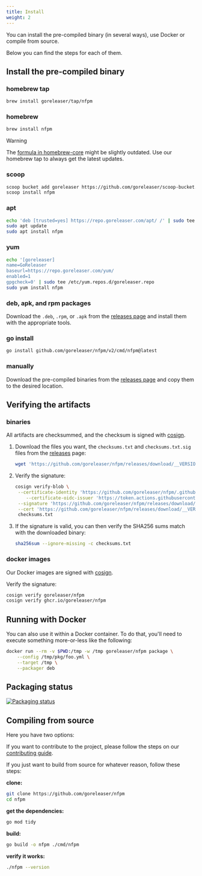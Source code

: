 ```yaml
---
title: Install
weight: 2
---
```


You can install the pre-compiled binary (in several ways), use Docker or compile from source.

Below you can find the steps for each of them.

## Install the pre-compiled binary

### homebrew tap

```bash
brew install goreleaser/tap/nfpm
```

### homebrew

```bash
brew install nfpm
```

> [!WARNING]
> The [formula in homebrew-core](https://github.com/Homebrew/homebrew-core/blob/master/Formula/n/nfpm.rb) might be slightly outdated.
> Use our homebrew tap to always get the latest updates.

### scoop

```bash
scoop bucket add goreleaser https://github.com/goreleaser/scoop-bucket.git
scoop install nfpm
```

### apt

```bash
echo 'deb [trusted=yes] https://repo.goreleaser.com/apt/ /' | sudo tee /etc/apt/sources.list.d/goreleaser.list
sudo apt update
sudo apt install nfpm
```

### yum

```bash
echo '[goreleaser]
name=GoReleaser
baseurl=https://repo.goreleaser.com/yum/
enabled=1
gpgcheck=0' | sudo tee /etc/yum.repos.d/goreleaser.repo
sudo yum install nfpm
```

### deb, apk, and rpm packages

Download the `.deb`, `.rpm`, or `.apk` from the [releases page][releases]
and install them with the appropriate tools.

### go install

```bash
go install github.com/goreleaser/nfpm/v2/cmd/nfpm@latest
```

### manually

Download the pre-compiled binaries from the [releases page][releases] and copy them to the desired location.

## Verifying the artifacts

### binaries

All artifacts are checksummed, and the checksum is signed with [cosign][].

1. Download the files you want, the `checksums.txt` and `checksums.txt.sig` files from the [releases][releases] page:

   ```bash
   wget 'https://github.com/goreleaser/nfpm/releases/download/__VERSION__/checksums.txt'
   ```

1. Verify the signature:
   ```bash
   cosign verify-blob \
   	--certificate-identity 'https://github.com/goreleaser/nfpm/.github/workflows/release.yml@refs/tags/__VERSION__' \
       --certificate-oidc-issuer 'https://token.actions.githubusercontent.com' \
   	--signature 'https://github.com/goreleaser/nfpm/releases/download/__VERSION__/checksums.txt.sig' \
   	--cert 'https://github.com/goreleaser/nfpm/releases/download/__VERSION__/checksums.txt.pem' \
   	checksums.txt
   ```
1. If the signature is valid, you can then verify the SHA256 sums match with the downloaded binary:
   ```bash
   sha256sum --ignore-missing -c checksums.txt
   ```

### docker images

Our Docker images are signed with [cosign][].

Verify the signature:

```bash
cosign verify goreleaser/nfpm
cosign verify ghcr.io/goreleaser/nfpm
```

## Running with Docker

You can also use it within a Docker container. To do that, you'll need to execute something more-or-less like the following:

```bash
docker run --rm -v $PWD:/tmp -w /tmp goreleaser/nfpm package \
	--config /tmp/pkg/foo.yml \
	--target /tmp \
	--packager deb
```

## Packaging status

[![Packaging status](https://repology.org/badge/vertical-allrepos/nfpm.svg)](https://repology.org/project/nfpm/versions)

## Compiling from source

Here you have two options:

If you want to contribute to the project, please follow the steps on our [contributing guide](/docs/contributing).

If you just want to build from source for whatever reason, follow these steps:

**clone:**

```bash
git clone https://github.com/goreleaser/nfpm
cd nfpm
```

**get the dependencies:**

```bash
go mod tidy
```

**build:**

```bash
go build -o nfpm ./cmd/nfpm
```

**verify it works:**

```bash
./nfpm --version
```

[releases]: https://github.com/goreleaser/nfpm/releases
[cosign]: https://github.com/sigstore/cosign
